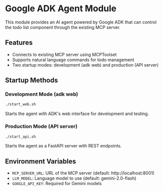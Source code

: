 # Google ADK Agent Module

This module provides an AI agent powered by Google ADK that can control the todo list component through the existing MCP server.

## Features

- Connects to existing MCP server using MCPToolset
- Supports natural language commands for todo management
- Two startup modes: development (adk web) and production (API server)

## Startup Methods

### Development Mode (adk web)
```bash
./start_web.sh
```
Starts the agent with ADK's web interface for development and testing.

### Production Mode (API server)
```bash
./start_api.sh
```
Starts the agent as a FastAPI server with REST endpoints.

## Environment Variables

- `MCP_SERVER_URL`: URL of the MCP server (default: http://localhost:8001)
- `LLM_MODEL`: Language model to use (default: gemini-2.0-flash)
- `GOOGLE_API_KEY`: Required for Gemini models
